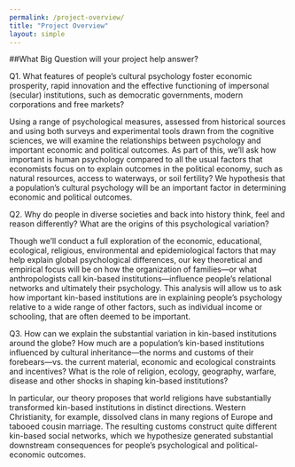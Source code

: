 ```yaml
---
permalink: /project-overview/
title: "Project Overview"
layout: simple
---
```


##What Big Question will your project help answer?

Q1. What features of people’s cultural psychology foster economic prosperity, rapid innovation and the effective functioning of impersonal (secular) institutions, such as democratic governments, modern corporations and free markets?

Using a range of psychological measures, assessed from historical sources and using both surveys and experimental tools drawn from the cognitive sciences, we will examine the relationships between psychology and important economic and political outcomes. As part of this, we’ll ask how important is human psychology compared to all the usual factors that economists focus on to explain outcomes in the political economy, such as natural resources, access to waterways, or soil fertility? We hypothesis that a population’s cultural psychology will be an important factor in determining economic and political outcomes.

Q2. Why do people in diverse societies and back into history think, feel and reason differently? What are the origins of this psychological variation?

Though we’ll conduct a full exploration of the economic, educational, ecological, religious, environmental and epidemiological factors that may help explain global psychological differences, our key theoretical and empirical focus will be on how the organization of families—or what anthropologists call kin-based institutions—influence people’s relational networks and ultimately their psychology. This analysis will allow us to ask how important kin-based institutions are in explaining people’s psychology relative to a wide range of other factors, such as individual income or schooling, that are often deemed to be important.

Q3. How can we explain the substantial variation in kin-based institutions around the globe? How much are a population’s kin-based institutions influenced by cultural inheritance—the norms and customs of their forebears—vs. the current material, economic and ecological
constraints and incentives? What is the role of religion, ecology, geography, warfare, disease and other shocks in shaping kin-based institutions?

In particular, our theory proposes that world religions have substantially transformed kin-based institutions in distinct directions. Western Christianity, for example, dissolved clans in many regions of Europe and tabooed cousin marriage. The resulting customs construct quite
different kin-based social networks, which we hypothesize generated substantial downstream consequences for people’s psychological and political-economic outcomes.
